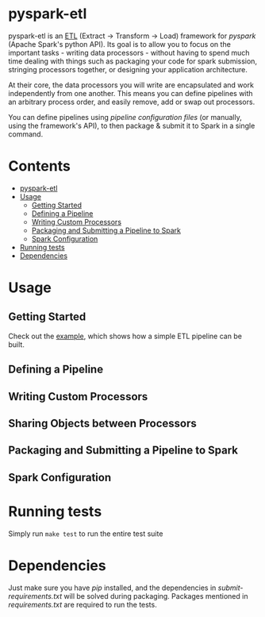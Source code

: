 pyspark-etl
===========

pyspark-etl is an [ETL](https://en.wikipedia.org/wiki/Extract,_transform,_load) (Extract -> Transform -> Load) framework 
for _pyspark_ (Apache Spark's python API). Its goal is to allow you
to focus on the important tasks - writing data processors - without having to spend much time dealing with things such as
packaging your code for spark submission, stringing processors together, or designing your application architecture.

At their core, the data processors you will write are encapsulated and work independently from one another.
This means you can define pipelines with an arbitrary process order, and easily remove, add or swap out processors.

You can define pipelines using _pipeline configuration files_ (or manually, using the framework's API), to then package 
& submit it to Spark in a single command.

Contents
===============
* [pyspark-etl](#pyspark-etl)
* [Usage](#usage)
  * [Getting Started](#getting-started)
  * [Defining a Pipeline](#defining-a-pipeline)
  * [Writing Custom Processors](#writing-custom-processors)
  * [Packaging and Submitting a Pipeline to Spark](#packaging-and-submitting-a-pipeline-to-spark)
  * [Spark Configuration](#spark-configuration)
* [Running tests](#running-tests)
* [Dependencies](#dependencies)      

Usage
=====
     
Getting Started
---------------

Check out the [example](examples/README.md), which shows how a simple ETL pipeline can be built.

Defining a Pipeline
-------------------

Writing Custom Processors
-------------------------

Sharing Objects between Processors
----------------------------------

Packaging and Submitting a Pipeline to Spark
--------------------------------------------

Spark Configuration
-------------------

Running tests
=============

Simply run `make test` to run the entire test suite

Dependencies
============
Just make sure you have _pip_ installed, and the dependencies in _submit-requirements.txt_ will be solved during 
packaging. Packages mentioned in _requirements.txt_ are required to run the tests.
